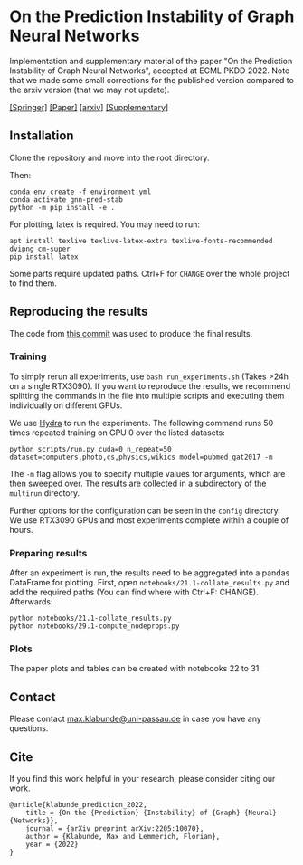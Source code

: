 # On the Prediction Instability of Graph Neural Networks
Implementation and supplementary material of the paper "On the Prediction Instability of Graph Neural Networks", accepted at ECML PKDD 2022.
Note that we made some small corrections for the published version compared to the arxiv version (that we may not update). 

[[Springer]](https://doi.org/10.1007/978-3-031-26409-2_12)
[[Paper]](https://2022.ecmlpkdd.org/wp-content/uploads/2022/09/sub_955.pdf)
[[arxiv]](https://arxiv.org/abs/2205.10070)
[[Supplementary]](supplementary_material.pdf)


## Installation
Clone the repository and move into the root directory.

Then:
```shell
conda env create -f environment.yml
conda activate gnn-pred-stab
python -m pip install -e .
```

For plotting, latex is required. 
You may need to run:
```shell
apt install texlive texlive-latex-extra texlive-fonts-recommended dvipng cm-super
pip install latex
```

Some parts require updated paths. 
Ctrl+F for `CHANGE` over the whole project to find them.

## Reproducing the results
The code from [this commit](https://github.com/mklabunde/gnn-prediction-instability/commit/969e84c4ed147fbd242d3080cc6e7c26e5057472) was used to produce the final results.
### Training
To simply rerun all experiments, use `bash run_experiments.sh` (Takes >24h on a single RTX3090).
If you want to reproduce the results, we recommend splitting the commands in the file into multiple scripts and executing them individually on different GPUs.

We use [Hydra](https://hydra.cc/) to run the experiments.
The following command runs 50 times repeated training on GPU 0 over the listed datasets:

```shell
python scripts/run.py cuda=0 n_repeat=50 dataset=computers,photo,cs,physics,wikics model=pubmed_gat2017 -m
```

The `-m` flag allows you to specify multiple values for arguments, which are then sweeped over.
The results are collected in a subdirectory of the `multirun` directory.

Further options for the configuration can be seen in the `config` directory.
We use RTX3090 GPUs and most experiments complete within a couple of hours.

### Preparing results
After an experiment is run, the results need to be aggregated into a pandas DataFrame for plotting.
First, open `notebooks/21.1-collate_results.py` and add the required paths (You can find where with Ctrl+F: CHANGE).
Afterwards:

```shell
python notebooks/21.1-collate_results.py
python notebooks/29.1-compute_nodeprops.py
```

### Plots
The paper plots and tables can be created with notebooks 22 to 31.


## Contact
Please contact max.klabunde@uni-passau.de in case you have any questions.

## Cite
If you find this work helpful in your research, please consider citing our work.

```
@article{klabunde_prediction_2022,
	title = {On the {Prediction} {Instability} of {Graph} {Neural} {Networks}},
	journal = {arXiv preprint arXiv:2205:10070},
	author = {Klabunde, Max and Lemmerich, Florian},
	year = {2022}
}
```
